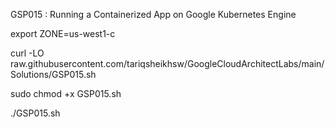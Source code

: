 GSP015 :  Running a Containerized App on Google Kubernetes Engine 

export ZONE=us-west1-c

curl -LO raw.githubusercontent.com/tariqsheikhsw/GoogleCloudArchitectLabs/main/Solutions/GSP015.sh

sudo chmod +x GSP015.sh

./GSP015.sh

